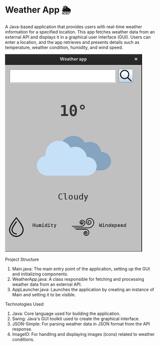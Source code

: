 # Weather App 🌦️
A Java-based application that provides users with real-time weather information for a specified location. This app fetches weather data from an external API and displays it in a graphical user interface (GUI). Users can enter a location, and the app retrieves and presents details such as temperature, weather condition, humidity, and wind speed.

![image alt](https://github.com/Veer0729/Weather-App-Java/blob/0a841245df9e70f7ecb520d76e51b525d0f31ecc/Weather%20App%20SS.png)

Project Structure
1. Main.java:
The main entry point of the application, setting up the GUI and initializing components.
2. WeatherApp.java:
A class responsible for fetching and processing weather data from an external API.
3. AppLauncher.java:
Launches the application by creating an instance of Main and setting it to be visible.

Technologies Used
1. Java: Core language used for building the application.
2. Swing: Java's GUI toolkit used to create the graphical interface.
3. JSON-Simple: For parsing weather data in JSON format from the API response.
4. ImageIO: For handling and displaying images (icons) related to weather conditions.


